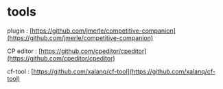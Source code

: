 # tools

plugin : [https://github.com/jmerle/competitive-companion](https://github.com/jmerle/competitive-companion)

CP editor : [https://github.com/cpeditor/cpeditor](https://github.com/cpeditor/cpeditor)

cf-tool : [https://github.com/xalanq/cf-tool](https://github.com/xalanq/cf-tool)

